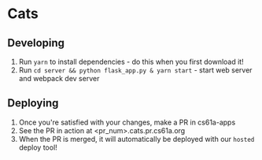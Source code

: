 # Cats

## Developing

1. Run `yarn` to install dependencies - do this when you first download it!
2. Run `cd server && python flask_app.py & yarn start` - start web server and webpack dev server

## Deploying

1. Once you're satisfied with your changes, make a PR in cs61a-apps
2. See the PR in action at <pr_num>.cats.pr.cs61a.org
3. When the PR is merged, it will automatically be deployed with our `hosted` deploy tool!

